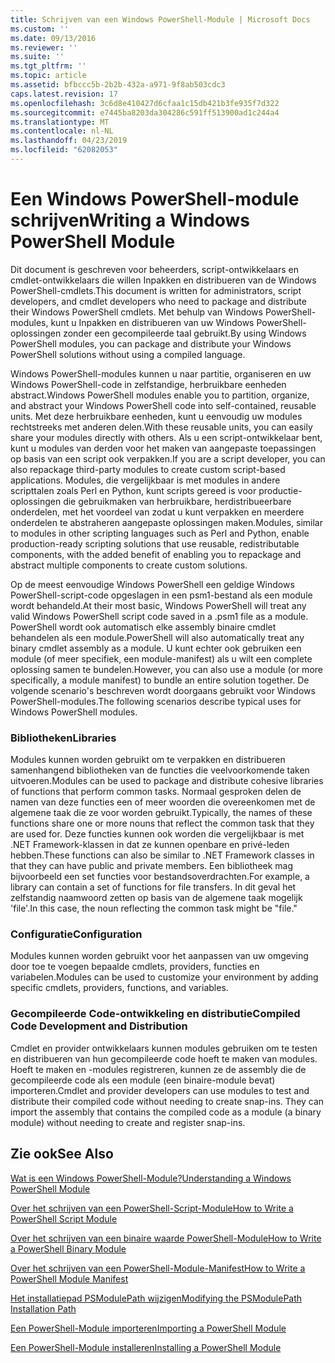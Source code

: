 ```yaml
---
title: Schrijven van een Windows PowerShell-Module | Microsoft Docs
ms.custom: ''
ms.date: 09/13/2016
ms.reviewer: ''
ms.suite: ''
ms.tgt_pltfrm: ''
ms.topic: article
ms.assetid: bfbccc5b-2b2b-432a-a971-9f8ab503cdc3
caps.latest.revision: 17
ms.openlocfilehash: 3c6d8e410427d6cfaa1c15db421b3fe935f7d322
ms.sourcegitcommit: e7445ba8203da304286c591ff513900ad1c244a4
ms.translationtype: MT
ms.contentlocale: nl-NL
ms.lasthandoff: 04/23/2019
ms.locfileid: "62082053"
---
```

# <a name="writing-a-windows-powershell-module"></a><span data-ttu-id="1f353-102">Een Windows PowerShell-module schrijven</span><span class="sxs-lookup"><span data-stu-id="1f353-102">Writing a Windows PowerShell Module</span></span>

<span data-ttu-id="1f353-103">Dit document is geschreven voor beheerders, script-ontwikkelaars en cmdlet-ontwikkelaars die willen Inpakken en distribueren van de Windows PowerShell-cmdlets.</span><span class="sxs-lookup"><span data-stu-id="1f353-103">This document is written for administrators, script developers, and cmdlet developers who need to package and distribute their Windows PowerShell cmdlets.</span></span> <span data-ttu-id="1f353-104">Met behulp van Windows PowerShell-modules, kunt u Inpakken en distribueren van uw Windows PowerShell-oplossingen zonder een gecompileerde taal gebruikt.</span><span class="sxs-lookup"><span data-stu-id="1f353-104">By using Windows PowerShell modules, you can package and distribute your Windows PowerShell solutions without using a compiled language.</span></span>

<span data-ttu-id="1f353-105">Windows PowerShell-modules kunnen u naar partitie, organiseren en uw Windows PowerShell-code in zelfstandige, herbruikbare eenheden abstract.</span><span class="sxs-lookup"><span data-stu-id="1f353-105">Windows PowerShell modules enable you to partition, organize, and abstract your Windows PowerShell code into self-contained, reusable units.</span></span> <span data-ttu-id="1f353-106">Met deze herbruikbare eenheden, kunt u eenvoudig uw modules rechtstreeks met anderen delen.</span><span class="sxs-lookup"><span data-stu-id="1f353-106">With these reusable units, you can easily share your modules directly with others.</span></span> <span data-ttu-id="1f353-107">Als u een script-ontwikkelaar bent, kunt u modules van derden voor het maken van aangepaste toepassingen op basis van een script ook verpakken.</span><span class="sxs-lookup"><span data-stu-id="1f353-107">If you are a script developer, you can also repackage third-party modules to create custom script-based applications.</span></span> <span data-ttu-id="1f353-108">Modules, die vergelijkbaar is met modules in andere scripttalen zoals Perl en Python, kunt scripts gereed is voor productie-oplossingen die gebruikmaken van herbruikbare, herdistribueerbare onderdelen, met het voordeel van zodat u kunt verpakken en meerdere onderdelen te abstraheren aangepaste oplossingen maken.</span><span class="sxs-lookup"><span data-stu-id="1f353-108">Modules, similar to modules in other scripting languages such as Perl and Python, enable production-ready scripting solutions that use reusable, redistributable components, with the added benefit of enabling you to repackage and abstract multiple components to create custom solutions.</span></span>

<span data-ttu-id="1f353-109">Op de meest eenvoudige Windows PowerShell een geldige Windows PowerShell-script-code opgeslagen in een psm1-bestand als een module wordt behandeld.</span><span class="sxs-lookup"><span data-stu-id="1f353-109">At their most basic, Windows PowerShell will treat any valid Windows PowerShell script code saved in a .psm1 file as a module.</span></span> <span data-ttu-id="1f353-110">PowerShell wordt ook automatisch elke assembly binaire cmdlet behandelen als een module.</span><span class="sxs-lookup"><span data-stu-id="1f353-110">PowerShell will also automatically treat any binary cmdlet assembly as a module.</span></span> <span data-ttu-id="1f353-111">U kunt echter ook gebruiken een module (of meer specifiek, een module-manifest) als u wilt een complete oplossing samen te bundelen.</span><span class="sxs-lookup"><span data-stu-id="1f353-111">However, you can also use a module (or more specifically, a module manifest) to bundle an entire solution together.</span></span> <span data-ttu-id="1f353-112">De volgende scenario's beschreven wordt doorgaans gebruikt voor Windows PowerShell-modules.</span><span class="sxs-lookup"><span data-stu-id="1f353-112">The following scenarios describe typical uses for Windows PowerShell modules.</span></span>

### <a name="libraries"></a><span data-ttu-id="1f353-113">Bibliotheken</span><span class="sxs-lookup"><span data-stu-id="1f353-113">Libraries</span></span>

<span data-ttu-id="1f353-114">Modules kunnen worden gebruikt om te verpakken en distribueren samenhangend bibliotheken van de functies die veelvoorkomende taken uitvoeren.</span><span class="sxs-lookup"><span data-stu-id="1f353-114">Modules can be used to package and distribute cohesive libraries of functions that perform common tasks.</span></span> <span data-ttu-id="1f353-115">Normaal gesproken delen de namen van deze functies een of meer woorden die overeenkomen met de algemene taak die ze voor worden gebruikt.</span><span class="sxs-lookup"><span data-stu-id="1f353-115">Typically, the names of these functions share one or more nouns that reflect the common task that they are used for.</span></span> <span data-ttu-id="1f353-116">Deze functies kunnen ook worden die vergelijkbaar is met .NET Framework-klassen in dat ze kunnen openbare en privé-leden hebben.</span><span class="sxs-lookup"><span data-stu-id="1f353-116">These functions can also be similar to .NET Framework classes in that they can have public and private members.</span></span> <span data-ttu-id="1f353-117">Een bibliotheek mag bijvoorbeeld een set functies voor bestandsoverdrachten.</span><span class="sxs-lookup"><span data-stu-id="1f353-117">For example, a library can contain a set of functions for file transfers.</span></span> <span data-ttu-id="1f353-118">In dit geval het zelfstandig naamwoord zetten op basis van de algemene taak mogelijk 'file'.</span><span class="sxs-lookup"><span data-stu-id="1f353-118">In this case, the noun reflecting the common task might be "file."</span></span>

### <a name="configuration"></a><span data-ttu-id="1f353-119">Configuratie</span><span class="sxs-lookup"><span data-stu-id="1f353-119">Configuration</span></span>

<span data-ttu-id="1f353-120">Modules kunnen worden gebruikt voor het aanpassen van uw omgeving door toe te voegen bepaalde cmdlets, providers, functies en variabelen.</span><span class="sxs-lookup"><span data-stu-id="1f353-120">Modules can be used to customize your environment by adding specific cmdlets, providers, functions, and variables.</span></span>

### <a name="compiled-code-development-and-distribution"></a><span data-ttu-id="1f353-121">Gecompileerde Code-ontwikkeling en distributie</span><span class="sxs-lookup"><span data-stu-id="1f353-121">Compiled Code Development and Distribution</span></span>

<span data-ttu-id="1f353-122">Cmdlet en provider ontwikkelaars kunnen modules gebruiken om te testen en distribueren van hun gecompileerde code hoeft te maken van modules. Hoeft te maken en -modules registreren, kunnen ze de assembly die de gecompileerde code als een module (een binaire-module bevat) importeren.</span><span class="sxs-lookup"><span data-stu-id="1f353-122">Cmdlet and provider developers can use modules to test and distribute their compiled code without needing to create snap-ins. They can import the assembly that contains the compiled code as a module (a binary module) without needing to create and register snap-ins.</span></span>

## <a name="see-also"></a><span data-ttu-id="1f353-123">Zie ook</span><span class="sxs-lookup"><span data-stu-id="1f353-123">See Also</span></span>

[<span data-ttu-id="1f353-124">Wat is een Windows PowerShell-Module?</span><span class="sxs-lookup"><span data-stu-id="1f353-124">Understanding a Windows PowerShell Module</span></span>](./understanding-a-windows-powershell-module.md)

[<span data-ttu-id="1f353-125">Over het schrijven van een PowerShell-Script-Module</span><span class="sxs-lookup"><span data-stu-id="1f353-125">How to Write a PowerShell Script Module</span></span>](./how-to-write-a-powershell-script-module.md)

[<span data-ttu-id="1f353-126">Over het schrijven van een binaire waarde PowerShell-Module</span><span class="sxs-lookup"><span data-stu-id="1f353-126">How to Write a PowerShell Binary Module</span></span>](./how-to-write-a-powershell-binary-module.md)

[<span data-ttu-id="1f353-127">Over het schrijven van een PowerShell-Module-Manifest</span><span class="sxs-lookup"><span data-stu-id="1f353-127">How to Write a PowerShell Module Manifest</span></span>](http://msdn.microsoft.com/en-us/abe4c24b-e64e-4a61-81d5-18c4fceba0b6)

[<span data-ttu-id="1f353-128">Het installatiepad PSModulePath wijzigen</span><span class="sxs-lookup"><span data-stu-id="1f353-128">Modifying the PSModulePath Installation Path</span></span>](./modifying-the-psmodulepath-installation-path.md)

[<span data-ttu-id="1f353-129">Een PowerShell-Module importeren</span><span class="sxs-lookup"><span data-stu-id="1f353-129">Importing a PowerShell Module</span></span>](./importing-a-powershell-module.md)

[<span data-ttu-id="1f353-130">Een PowerShell-Module installeren</span><span class="sxs-lookup"><span data-stu-id="1f353-130">Installing a PowerShell Module</span></span>](./installing-a-powershell-module.md)
